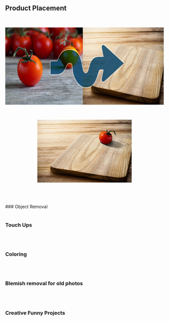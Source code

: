 ## Product Placement
<br>
<p align="center">
  <img src="https://github.com/brownt47/Photoshop/raw/main/images/Product%20Placement%20-%20Tomato%20and%20Cutting%20Board%20v2.jpg" width="739" height="246"/>
</p>
<br>
<p align="center">
  <img src="https://github.com/brownt47/Photoshop/raw/main/images/project%203%20tomato.jpg" />
</p>


<br>
<br>
<br>
### Object Removal
<br><br>

### Touch Ups
<br><br>
### Coloring
<br><br>
### Blemish removal for old photos
<br><br>
### Creative Funny Projects
